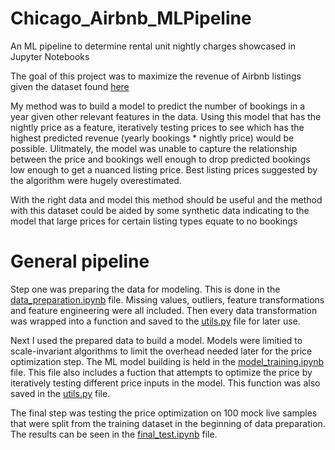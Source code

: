 # Chicago_Airbnb_MLPipeline
 An ML pipeline to determine rental unit nightly charges showcased in Jupyter Notebooks

The goal of this project was to maximize the revenue of Airbnb listings given the dataset found [here](https://www.kaggle.com/datasets/jinbonnie/chicago-airbnb-open-data)

My method was to build a model to predict the number of bookings in a year given other relevant features in the data. Using this model that has the nightly price as a feature, iteratively testing prices to see which has the highest predicted revenue (yearly bookings * nightly price) would be possible. Ulitmately, the model was unable to capture the relationship between the price and bookings well enough to drop predicted bookings low enough to get a nuanced listing price. Best listing prices suggested by the algorithm were hugely overestimated. 

With the right data and model this method should be useful and the method with this dataset could be aided by some synthetic data indicating to the model that large prices for certain listing types equate to no bookings

# General pipeline
Step one was preparing the data for modeling. This is done in the [data_preparation.ipynb](https://github.com/Feebami/Chicago_Airbnb_MLPipeline/blob/main/data_preparation.ipynb) file. Missing values, outliers, feature transformations and feature engineering were all included. Then every data transformation was wrapped into a function and saved to the [utils.py](https://github.com/Feebami/Chicago_Airbnb_MLPipeline/blob/main/utils.py) file for later use. 

Next I used the prepared data to build a model. Models were limitied to scale-invariant algorithms to limit the overhead needed later for the price optimization step. The ML model building is held in the [model_training.ipynb](https://github.com/Feebami/Chicago_Airbnb_MLPipeline/blob/main/model_training.ipynb) file. This file also includes a fuction that attempts to optimize the price by iteratively testing different price inputs in the model. This function was also saved in the [utils.py](https://github.com/Feebami/Chicago_Airbnb_MLPipeline/blob/main/utils.py) file.

The final step was testing the price optimization on 100 mock live samples that were split from the training dataset in the beginning of data preparation. The results can be seen in the [final_test.ipynb](https://github.com/Feebami/Chicago_Airbnb_MLPipeline/blob/main/final_test.ipynb) file.
